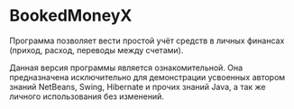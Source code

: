# BookedMoneyX
Программа позволяет вести простой учёт средств в личных финансах (приход, расход, переводы между счетами).

Данная версия программы является ознакомительной.
Она предназначена исключительно для демонстрации усвоенных автором знаний NetBeans, Swing, Hibernate и прочих знаний Java, а так же личного использования без изменений.
